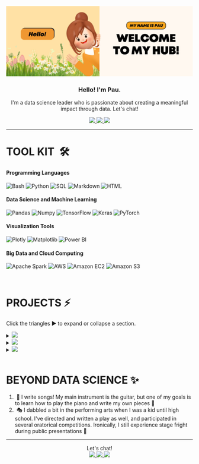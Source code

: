 <img src="welcome.png">
<h3 align=center>Hello! I'm Pau.</h3>
<p align=center>I'm a data science leader who is passionate about creating a meaningful impact through data. Let's chat!</p>
<p align=center>
<a href="https://www.linkedin.com/in/paulamartinez01/" align=center>
 <img src="https://img.shields.io/badge/LinkedIn-0077B5?style=for-the-badge&logo=linkedin">
</a>
<a href="https://mail.google.com/mail/u/0/?fs=1&tf=cm&to=paulamartinezj01@gmail.com&su=Subject&body=Body+Text">
 <img src="https://img.shields.io/badge/GMail-D14836?style=for-the-badge&logo=gmail&logoColor=white">
</a>
<a href="https://api.whatsapp.com/send?phone=639953054505">
 <img src="https://img.shields.io/badge/WhatsApp-25d366?style=for-the-badge&logo=whatsapp&logoColor=white">
</a>
</p>
<hr>

<h1>TOOL KIT&nbsp;&nbsp;🛠️&nbsp;</h1>

#### Programming Languages
![Bash](https://img.shields.io/badge/Bash-3A3A3A?style=flat&logo=gnubash) ![Python](https://img.shields.io/badge/Python-3A3A3A?style=flat&logo=python) ![SQL](https://img.shields.io/badge/SQL-3A3A3A?style=flat&logo=mysql) ![Markdown](https://img.shields.io/badge/Markdown-3A3A3A?style=flat&logo=markdown) ![HTML](https://img.shields.io/badge/HTML-3A3A3A?style=flat&logo=html5)

#### Data Science and Machine Learning
![Pandas](https://img.shields.io/badge/Pandas-3A3A3A?style=flat&logo=pandas) ![Numpy](https://img.shields.io/badge/Numpy-3A3A3A?style=flat&logo=numpy) ![TensorFlow](https://img.shields.io/badge/Tensorflow-3A3A3A?style=flat&logo=tensorflow) ![Keras](https://img.shields.io/badge/Keras-3A3A3A?style=flat&logo=keras) ![PyTorch](https://img.shields.io/badge/PyTorch-3A3A3A?style=flat&logo=pytorch) 

#### Visualization Tools
![Plotly](https://img.shields.io/badge/Plotly-3A3A3A?style=flat&logo=plotly) ![Matplotlib](https://img.shields.io/badge/Matplotlib-3A3A3A?style=flat) ![Power BI](https://img.shields.io/badge/Looker-3A3A3A?style=flat&logo=looker)

#### Big Data and Cloud Computing
![Apache Spark](https://img.shields.io/badge/Apache%20Spark-3A3A3A?style=flat&logo=apachespark) ![AWS](https://img.shields.io/badge/Amazon%20Web%20Services-3A3A3A?style=flat&logo=amazonwebservices) ![Amazon EC2](https://img.shields.io/badge/Amazon%20EC2-3A3A3A?style=flat&logo=amazonec2) 
 ![Amazon S3](https://img.shields.io/badge/Amazon%20S3-3A3A3A?style=flat&logo=amazons3)

<br>
<h1>PROJECTS&nbsp;⚡️&nbsp;</h1>
<p>Click the triangles &#9658; to expand or collapse a section.</p>
<details>
 <summary>
   <img src="https://img.shields.io/badge/Data%20Mining%20And%20Wrangling-002B59?style=for-the-badge&logo=pandas">
 </summary>
 <ul>
<!--   <li> -->
   🎧&nbsp;&nbsp;<a href="https://github.com/paumartinez1/Spotify-info-retrieval">Boosting Artist Streams with Information Retrieval on Spotify</a>
  </li>
   <br><br>
<!--   <li> -->
    👩🏼‍🎤&nbsp;&nbsp;<a href="https://github.com/paumartinez1/Spotify-dimensionality-reduction-archetypes">Revolutionizing Spotify Wrapped: Creating Musical Archetypes with Principal Component Analysis</a>
  </li>
   <br><br>
<!--   <li> -->
   🔍&nbsp;&nbsp;<a href="https://github.com/paumartinez1/arxiv-clustering">Charting the Evolution of Ideas: Unsupervised Thematic Analysis of 30 Years of arXiv Research</a>
  </li>
   <br><br>
<!--   <li> -->
   📚&nbsp;&nbsp;<a href="https://github.com/paumartinez1/fim-learning-pathways/tree/main">From Random Walks to Guided Journeys: Creating Learning Pathways through Frequent Itemset Mining</a>
  </li>
 </ul>
</details>

<details>
 <summary>
   <img src="https://img.shields.io/badge/Machine%20Learning-5E34AA?style=for-the-badge&logo=tensorflow&logoColor=white">
 </summary>
 <ul>
<!--   <li> -->
   ⚙️&nbsp;&nbsp;<a href="https://github.com/paumartinez1/machine-learning-imputation">Filling the Gaps: Handling Missing Data through Machine Learning</a>
  </li>
   <br><br>
<!--   <li> -->
   <img src="https://upload.wikimedia.org/wikipedia/commons/thumb/0/04/ChatGPT_logo.svg/2048px-ChatGPT_logo.svg.png" width="16" height="16">&nbsp;&nbsp;<a href="https://github.com/paumartinez1/llm-data-augmentation.git">Data In Disguise: Addressing Textual Data Scarcity through AI and Interpretability Techniques</a>
   <br><br>
  </li>
<!--   <li> -->
   🚬&nbsp;&nbsp;<a href="https://github.com/paumartinez1/smoker-detection-deep-learning.git">Huli Ka, Balbon!: Automated Alarm for Smoking in Non-Designated Areas using Deep Learning</a>
  </li>
 </ul>
</details>

<details>
 <summary>
   <img src="https://img.shields.io/badge/Big%20Data%20And%20Cloud%20Computing-C27503?style=for-the-badge&logo=amazonwebservices&logoColor=white">
 </summary>
 <ul>
<!--   <li> -->
   📰&nbsp;&nbsp;<a href="https://github.com/paumartinez1/gdelt-eda.git">Remember, Remember that Week in October: Analyzing Crime Events in the Philippines after Rodrigo Duterte's Election</a>
  </li>
  <br><br>
<!--   <li> -->
  🦠&nbsp;&nbsp;<a href="https://github.com/paumartinez1/covid19-topic-modeling.git">Behind the Mask: Tracing the Timeline of COVID-19 using Topic Modeling and Evolution</a>
  </li>
 </ul>
</details>

<br>
<h1>BEYOND DATA SCIENCE&nbsp;✨&nbsp;</h1>
<ol>
 <li>&nbsp;🎸&nbsp;I write songs! My main instrument is the guitar, but one of my goals is to learn how to play the piano and write my own pieces&nbsp;🎹</li>
 <li>&nbsp;🎭&nbsp;I dabbled a bit in the performing arts when I was a kid until high school. I've directed and written a play as well, and participated in several oratorical competitions. Ironically, I still experience stage fright during public presentations&nbsp;🫠</li>
</ol>
<hr>
<p align=center>Let's chat!<br>
<a href="https://www.linkedin.com/in/paulamartinez01/" align=center>
 <img src="https://img.shields.io/badge/LinkedIn-0077B5?style=for-the-badge&logo=linkedin">
</a>
<a href="https://mail.google.com/mail/u/0/?fs=1&tf=cm&to=paulamartinezj01@gmail.com&su=Subject&body=Body+Text">
 <img src="https://img.shields.io/badge/GMail-D14836?style=for-the-badge&logo=gmail&logoColor=white">
</a>
<a href="https://api.whatsapp.com/send?phone=639953054505">
 <img src="https://img.shields.io/badge/WhatsApp-25d366?style=for-the-badge&logo=whatsapp&logoColor=white">
</a>
</p>
